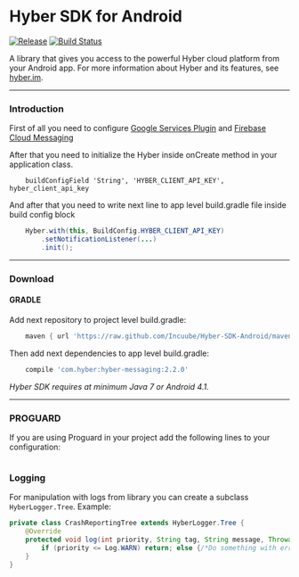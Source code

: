 # Hyber SDK for Android
[![Release][release-svg]][release-link]
[![Build Status][jenkins-build-status-svg]][jenkins-build-status-link]

A library that gives you access to the powerful Hyber cloud platform from your Android app.
For more information about Hyber and its features, see [hyber.im][hyber.im].
***

### Introduction
First of all you need to configure [Google Services Plugin][google-services-plugin] and [Firebase Cloud Messaging][firebase-cloud-messaging]

After that you need to initialize the Hyber inside onCreate method in your application class.
```
    buildConfigField 'String', 'HYBER_CLIENT_API_KEY', hyber_client_api_key
```

And after that you need to write next line to app level build.gradle file inside build config block
```java
    Hyber.with(this, BuildConfig.HYBER_CLIENT_API_KEY)
        .setNotificationListener(...)
        .init();
```
***

### Download
#### GRADLE
Add next repository to project level build.gradle:
```groovy
    maven { url 'https://raw.github.com/Incuube/Hyber-SDK-Android/maven/' }
```

Then add next dependencies to app level build.gradle:
```groovy
    compile 'com.hyber:hyber-messaging:2.2.0'
```

*Hyber SDK requires at minimum Java 7 or Android 4.1.*
***

### PROGUARD
If you are using Proguard in your project add the following lines to your configuration:
```proguard

```

### Logging
For manipulation with logs from library you can create a subclass ```HyberLogger.Tree```.
Example:
```java
private class CrashReportingTree extends HyberLogger.Tree {
    @Override
    protected void log(int priority, String tag, String message, Throwable t) {
        if (priority <= Log.WARN) return; else {/*Do something with error*/}
    }
}
```

[release-svg]: http://github-release-version.herokuapp.com/github/Incuube/Hyber-SDK-Android/release.svg?style=flat
[release-link]: https://github.com/Incuube/Hyber-SDK-Android/releases/latest

[jenkins-build-status-svg]: http://52.39.48.57:8080/buildStatus/icon?job=Incuube/Hyber-SDK-Android/master-2.0
[jenkins-build-status-link]: http://52.39.48.57:8080/job/Incuube/job/Hyber-SDK-Android/job/master-2.0/

[hyber.im]: https://hyber.im/
[google-services-plugin]: https://developers.google.com/android/guides/google-services-plugin
[firebase-cloud-messaging]: https://firebase.google.com/docs/cloud-messaging/android/client

